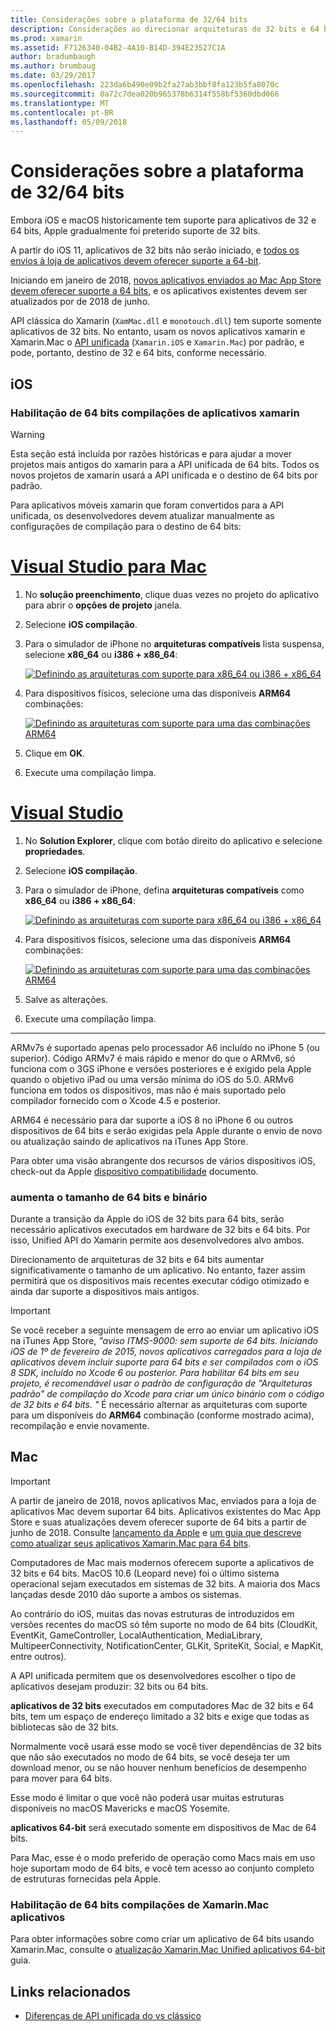 ```yaml
---
title: Considerações sobre a plataforma de 32/64 bits
description: Considerações ao direcionar arquiteturas de 32 bits e 64 bits para seu aplicativo
ms.prod: xamarin
ms.assetid: F7126340-04B2-4A10-B14D-394E23527C1A
author: bradumbaugh
ms.author: brumbaug
ms.date: 03/29/2017
ms.openlocfilehash: 223da6b490e09b2fa27ab3bbf8fa123b5fa8070c
ms.sourcegitcommit: 0a72c7dea020b965378b6314f558bf5360dbd066
ms.translationtype: MT
ms.contentlocale: pt-BR
ms.lasthandoff: 05/09/2018
---
```

# <a name="3264-bit-platform-considerations"></a>Considerações sobre a plataforma de 32/64 bits

Embora iOS e macOS historicamente tem suporte para aplicativos de 32 e 64 bits, Apple gradualmente foi preterido suporte de 32 bits.

A partir do iOS 11, aplicativos de 32 bits não serão iniciado, e [todos os envios à loja de aplicativos devem oferecer suporte a 64-bit](https://developer.apple.com/news/?id=06282017b).

Iniciando em janeiro de 2018, [novos aplicativos enviados ao Mac App Store devem oferecer suporte a 64 bits](https://developer.apple.com/news/?id=06282017a), e os aplicativos existentes devem ser atualizados por de 2018 de junho.

API clássica do Xamarin (`XamMac.dll` e `monotouch.dll`) tem suporte somente aplicativos de 32 bits. No entanto, usam os novos aplicativos xamarin e Xamarin.Mac o [API unificada](~/cross-platform/macios/unified/index.md) (`Xamarin.iOS` e `Xamarin.Mac`) por padrão, e pode, portanto, destino de 32 e 64 bits, conforme necessário.

## <a name="ios"></a>iOS

<a name="enable-64" />

### <a name="enabling-64-bit-builds-of-xamarinios-apps"></a>Habilitação de 64 bits compilações de aplicativos xamarin

> [!WARNING]
> Esta seção está incluída por razões históricas e para ajudar a mover projetos mais antigos do xamarin para a API unificada de 64 bits. Todos os novos projetos de xamarin usará a API unificada e o destino de 64 bits por padrão.

Para aplicativos móveis xamarin que foram convertidos para a API unificada, os desenvolvedores devem atualizar manualmente as configurações de compilação para o destino de 64 bits:

# <a name="visual-studio-for-mactabvsmac"></a>[Visual Studio para Mac](#tab/vsmac)

1. No **solução preenchimento**, clique duas vezes no projeto do aplicativo para abrir o **opções de projeto** janela.
2. Selecione **iOS compilação**.
3. Para o simulador de iPhone no **arquiteturas compatíveis** lista suspensa, selecione **x86\_64** ou **i386 + x86\_64**:

   [![Definindo as arquiteturas com suporte para x86\_64 ou i386 + x86\_64](Images/Image01.png "Setting Supported architectures to x86\_64 or i386 + x86\_64")](Images/Image01-large.png#lightbox) 

4. Para dispositivos físicos, selecione uma das disponíveis **ARM64** combinações:

   [![Definindo as arquiteturas com suporte para uma das combinações ARM64](Images/Image02.png "arquiteturas de configuração com suporte para uma das combinações ARM64")](Images/Image02-large.png#lightbox)

5. Clique em **OK**.
6. Execute uma compilação limpa.

# <a name="visual-studiotabvswin"></a>[Visual Studio](#tab/vswin)

1. No **Solution Explorer**, clique com botão direito do aplicativo e selecione **propriedades**.
2. Selecione **iOS compilação**.
3. Para o simulador de iPhone, defina **arquiteturas compatíveis** como **x86\_64** ou **i386 + x86\_64**: 

   [![Definindo as arquiteturas com suporte para x86_64 ou i386 + x86\_64](Images/VS02.png "Setting Supported architectures to x86_64 or i386 + x86\_64")](Images/VS02-large.png#lightbox)

4. Para dispositivos físicos, selecione uma das disponíveis **ARM64** combinações:
    
   [![Definindo as arquiteturas com suporte para uma das combinações ARM64](Images/VS01.png "arquiteturas de configuração com suporte para uma das combinações ARM64")](Images/VS01-large.png#lightbox)

5. Salve as alterações.
6. Execute uma compilação limpa.

-----

ARMv7s é suportado apenas pelo processador A6 incluído no iPhone 5 (ou superior). Código ARMv7 é mais rápido e menor do que o ARMv6, só funciona com o 3GS iPhone e versões posteriores e é exigido pela Apple quando o objetivo iPad ou uma versão mínima do iOS do 5.0. ARMv6 funciona em todos os dispositivos, mas não é mais suportado pelo compilador fornecido com o Xcode 4.5 e posterior. 

ARM64 é necessário para dar suporte a iOS 8 no iPhone 6 ou outros dispositivos de 64 bits e serão exigidas pela Apple durante o envio de novo ou atualização saindo de aplicativos na iTunes App Store.

Para obter uma visão abrangente dos recursos de vários dispositivos iOS, check-out da Apple [dispositivo compatibilidade](https://developer.apple.com/library/content/documentation/DeviceInformation/Reference/iOSDeviceCompatibility/DeviceCompatibilityMatrix/DeviceCompatibilityMatrix.html) documento.

### <a name="64-bit-and-binary-size-increases"></a>aumenta o tamanho de 64 bits e binário

Durante a transição da Apple do iOS de 32 bits para 64 bits, serão necessário aplicativos executados em hardware de 32 bits e 64 bits. Por isso, Unified API do Xamarin permite aos desenvolvedores alvo ambos.

Direcionamento de arquiteturas de 32 bits e 64 bits aumentar significativamente o tamanho de um aplicativo. No entanto, fazer assim permitirá que os dispositivos mais recentes executar código otimizado e ainda dar suporte a dispositivos mais antigos.

> [!IMPORTANT]
> Se você receber a seguinte mensagem de erro ao enviar um aplicativo iOS na iTunes App Store, _"aviso ITMS-9000: sem suporte de 64 bits. Iniciando iOS de 1º de fevereiro de 2015, novos aplicativos carregados para a loja de aplicativos devem incluir suporte para 64 bits e ser compilados com o iOS 8 SDK, incluído no Xcode 6 ou posterior. Para habilitar 64 bits em seu projeto, é recomendável usar o padrão de configuração de "Arquiteturas padrão" de compilação do Xcode para criar um único binário com o código de 32 bits e 64 bits. "_ É necessário alternar as arquiteturas com suporte para um disponíveis do **ARM64** combinação (conforme mostrado acima), recompilação e envie novamente.

## <a name="mac"></a>Mac

> [!IMPORTANT]
> A partir de janeiro de 2018, novos aplicativos Mac, enviados para a loja de aplicativos Mac devem suportar 64 bits. Aplicativos existentes do Mac App Store e suas atualizações devem oferecer suporte de 64 bits a partir de junho de 2018. Consulte [lançamento da Apple](https://developer.apple.com/news/?id=06282017a) e [um guia que descreve como atualizar seus aplicativos Xamarin.Mac para 64 bits](~/cross-platform/macios/32-and-64/mac-64-bit.md).

Computadores de Mac mais modernos oferecem suporte a aplicativos de 32 bits e 64 bits.   MacOS 10.6 (Leopard neve) foi o último sistema operacional sejam executados em sistemas de 32 bits.   A maioria dos Macs lançadas desde 2010 dão suporte a ambos os sistemas.

Ao contrário do iOS, muitas das novas estruturas de introduzidos em versões recentes do macOS só têm suporte no modo de 64 bits (CloudKit, EventKit, GameController, LocalAuthentication, MediaLibrary, MultipeerConnectivity, NotificationCenter, GLKit, SpriteKit, Social, e MapKit, entre outros).

A API unificada permitem que os desenvolvedores escolher o tipo de aplicativos desejam produzir: 32 bits ou 64 bits.

**aplicativos de 32 bits** executados em computadores Mac de 32 bits e 64 bits, tem um espaço de endereço limitado a 32 bits e exige que todas as bibliotecas são de 32 bits.

Normalmente você usará esse modo se você tiver dependências de 32 bits que não são executados no modo de 64 bits, se você deseja ter um download menor, ou se não houver nenhum benefícios de desempenho para mover para 64 bits.

Esse modo é limitar o que você não poderá usar muitas estruturas disponíveis no macOS Mavericks e macOS Yosemite.

**aplicativos 64-bit** será executado somente em dispositivos de Mac de 64 bits.

Para Mac, esse é o modo preferido de operação como Macs mais em uso hoje suportam modo de 64 bits, e você tem acesso ao conjunto completo de estruturas fornecidas pela Apple.

### <a name="enabling-64-bit-builds-of-xamarinmac-apps"></a>Habilitação de 64 bits compilações de Xamarin.Mac aplicativos

Para obter informações sobre como criar um aplicativo de 64 bits usando Xamarin.Mac, consulte o [atualização Xamarin.Mac Unified aplicativos 64-bit](~/cross-platform/macios/32-and-64/mac-64-bit.md) guia.

## <a name="related-links"></a>Links relacionados

- [Diferenças de API unificada do vs clássico](https://developer.xamarin.com/releases/ios/api_changes/classic-vs-unified-8.6.0/)
